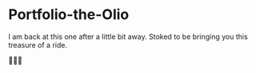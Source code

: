 # Portfolio-the-Olio

I am back at this one after a little bit away.  Stoked to be bringing you this treasure of a ride.  

🥳🥳🥳